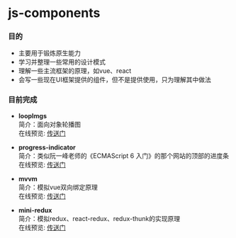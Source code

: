 # js-components
### 目的
* 主要用于锻炼原生能力
* 学习并整理一些常用的设计模式
* 理解一些主流框架的原理，如vue、react
* 会写一些现在UI框架提供的组件，但不是提供使用，只为理解其中做法

### 目前完成
+ **loopImgs**<br/>
简介：面向对象轮播图<br/>
在线预览: [传送门](https://hawkezhk.github.io/js-components/loopImgs/example/index.html)

+ **progress-indicator**<br/>
简介：类似阮一峰老师的《ECMAScript 6 入门》的那个网站的顶部的进度条<br/>
在线预览: [传送门](https://hawkezhk.github.io/js-components/progress-indicator/example/index.html)

+ **mvvm**<br/>
简介：模拟vue双向绑定原理<br/>
在线预览: [传送门](https://hawkezhk.github.io/js-components/mvvm/example/index.html)

+ **mini-redux**<br/>
简介：模拟redux、react-redux、redux-thunk的实现原理<br/>
在线预览: [传送门](https://hawkezhk.github.io/js-components/mini-redux/example/build/index.html)